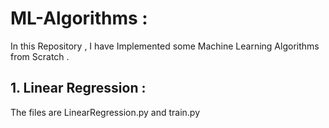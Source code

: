 # ML-Algorithms :

In this Repository , I have Implemented some Machine Learning Algorithms from Scratch .

 ## 1.  Linear Regression : 
  The files are LinearRegression.py and train.py
